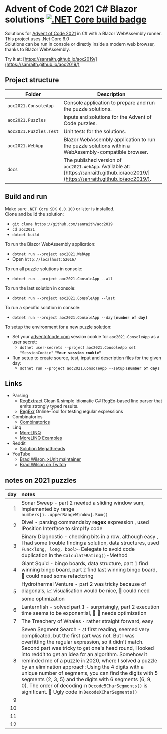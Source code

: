 ﻿# Advent of Code 2021 C# Blazor solutions [![.NET Core build badge](https://github.com/sanraith/aoc2021/workflows/.NET%20Core/badge.svg)](https://github.com/sanraith/aoc2021/actions)

Solutions for [Advent of Code 2021](https://adventofcode.com/2021) in C# with a Blazor WebAssembly runner. This project uses .Net Core 6.0  
Solutions can be run in console or directly inside a modern web browser, thanks to Blazor WebAssembly.

Try it at: [https://sanraith.github.io/aoc2019/](https://sanraith.github.io/aoc2019/)

## Project structure

| Folder                 | Description
| ---                    | ---
| `aoc2021.ConsoleApp`   | Console application to prepare and run the puzzle solutions.
| `aoc2021.Puzzles`      | Inputs and solutions for the Advent of Code puzzles.
| `aoc2021.Puzzles.Test` | Unit tests for the solutions.
| `aoc2021.WebApp`       | Blazor WebAssembly application to run the puzzle solutions within a WebAssembly-compatible browser.
| `docs`                 | The published version of `aoc2021.WebApp`. Available at: [https://sanraith.github.io/aoc2019/](https://sanraith.github.io/aoc2019/).

## Build and run

Make sure `.NET Core SDK 6.0.100` or later is installed.  
Clone and build the solution:

- `git clone https://github.com/sanraith/aoc2019`
- `cd aoc2021`
- `dotnet build`

To run the Blazor WebAssembly application:

- `dotnet run --project aoc2021.WebApp`
- Open `http://localhost:52016/`

To run all puzzle solutions in console:

- `dotnet run --project aoc2021.ConsoleApp --all`

To run the last solution in console:

- `dotnet run --project aoc2021.ConsoleApp --last`

To run a specific solution in console:

- `dotnet run --project aoc2021.ConsoleApp --day` **`[number of day]`**

To setup the environment for a new puzzle solution:

- Set your [adventofcode.com](https://adventofcode.com) session cookie for `aoc2021.ConsoleApp` as a user secret:
  - `dotnet user-secrets --project aoc2021.ConsoleApp set "SessionCookie"` **`"Your session cookie"`**
- Run setup to create source, test, input and description files for the given day:
  - `dotnet run --project aoc2021.ConsoleApp --setup` **`[number of day]`**

## Links

- Parsing 
  - [RegExtract](https://github.com/sblom/RegExtract) Clean & simple idiomatic C# RegEx-based line parser that emits strongly typed results.
  - [RegExr](https://regexr.com/) Online-Tool for testing regular expressions
- Combinatorics
  - [Combinatorics](https://github.com/eoincampbell/combinatorics)
- Linq
  - [MoreLINQ](https://morelinq.github.io/)
  - [MoreLINQ Examples](https://github.com/morelinq/examples)
- Reddit
  - [Solution Megathreads](https://www.reddit.com/r/adventofcode/wiki/solution_megathreads)
- YouTube
  - [Brad Wilson, xUnit maintainer](https://www.youtube.com/user/dotnetguy64)
  - [Brad Wilson on Twitch](https://www.twitch.tv/BradWilson72)

## notes on 2021 puzzles

| day | notes |
|----:|:------|
| 1   | Sonar Sweep - part 2 needed a sliding window sum, implemented by range ```numbers[i..upperRangeWindow].Sum()``` |
| 2   | Dive! - parsing commands by **regex** expression , used IPosition Interface to simplify code |
| 3   | Binary Diagnostic - checking bits in a row, although easy , I had some trouble finding a solution, data structures, used `Func<long, long, bool>`-Delegate to avoid code duplication in the `CalculateRating()`-Method |
| 4   | Giant Squid - bingo boards, data structure, part 1 find winning bingo board, part 2 find last winning bingo board, 🔨 could need some refactoring |
| 5   | Hydrothermal Venture - part 2 was tricky because of diagonals, 📈 visualisation would be nice, 🐎 could need some optimization |
| 6   | Lanternfish - solved part 1 - surprisingly, part 2 execution time seems to be exponential, 🐎 💩 needs optimization |
| 7   | The Treachery of Whales - rather straight forward, easy |
| 8   | Seven Segment Search - at first reading, seemed very complicated, but the first part was not. But I was overfitting the regular expression, so it didn't match. Second part was tricky to get one's head round, I looked into reddit to get an idea for an algorithm. Somehow it reminded me of a puzzle in 2020, where I solved a puzzle by an elimination approach: Using the 4 digits with a unique number of segments, you can find the digits with 5 segments (2, 3, 5) and the digits with 6 segments (6, 9, 0). The order of decoding in `Decode5CharSegments()` is significant. 💩 Ugly code in `DecodeXCharSegments()` |
| 9   | |
| 10  | |
| 11  | |
| 12  | |

